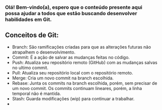 ### Olá! Bem-vindo(a), espero que o conteúdo presente aqui <br> possa ajudar a todos que estão buscando desenvolver habilidades em Git.

## Conceitos de Git:
<ul>
  <li>Branch: São ramificações criadas para que as alterações futuras não atrapalhem o desenvolvimento.</li>
  <li>Commit: É a ação de salvar as mudanças feitas no código.</li>
  <li>Push: Atualiza seu repositório remoto (GitHub) com as mudanças salvas no ultimo commit.</li>
  <li>Pull: Atualiza seu repositório local com o repositório remoto.</li>
  <li>Merge: Cria um novo commit na branch escolhida.</li>
  <li>Rebase: Junta os commits na branch escolhida, porém, sem precisar de um novo commit. Os commits continuam lineares, porém, a linha temporal não é mantida.</li>
  <li>Stash: Guarda modificações (wip) para continuar a trabalhar.</li>
  <li></li>
</ul>
